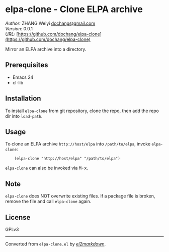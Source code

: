 # elpa-clone - Clone ELPA archive

*Author:* ZHANG Weiyi <dochang@gmail.com><br>
*Version:* 0.0.1<br>
*URL:* [https://github.com/dochang/elpa-clone](https://github.com/dochang/elpa-clone)<br>

Mirror an ELPA archive into a directory.

## Prerequisites

  - Emacs 24
  - cl-lib

## Installation

To install `elpa-clone` from git repository, clone the repo, then add the
repo dir into `load-path`.

## Usage

To clone an ELPA archive `http://host/elpa` into `/path/to/elpa`, invoke
`elpa-clone`:

        (elpa-clone "http://host/elpa" "/path/to/elpa")

`elpa-clone` can also be invoked via <kbd>M-x</kbd>.

## Note

`elpa-clone` does NOT overwrite existing files.  If a package file is
broken, remove the file and call `elpa-clone` again.

## License

GPLv3


---
Converted from `elpa-clone.el` by [*el2markdown*](https://github.com/Lindydancer/el2markdown).
